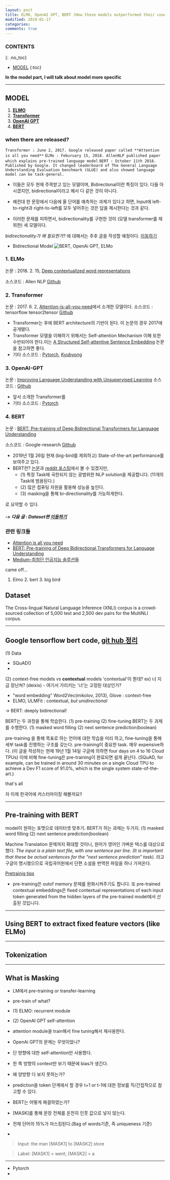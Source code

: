 ```yaml
---
layout: post
title: ELMO, OpenAI GPT, BERT (How these models outperformed their counterparts) - Model Part
modified: 2019-01-17
categories: 
comments: true
---
```


### CONTENTS
{: .no_toc}

* [MODEL](model)
{:toc}

**In the model part, I will talk about model more specific**

---

## MODEL

1. [**ELMO**](#elmo)
2. [**Transformer**](#transformer)
3. [**OpenAI GPT**](#openai-gpt)
4. [**BERT**](bert)


### when there are released?

`Transformer : June 2, 2017. Google released paper called **Attention is all you need**`
`ELMo : Feburuary 15, 2018. AllenNLP published paper which explains pre-trained language model`
`BERT : October 11th 2018. Published by Google. It changed leaderboard of The General Language Understanding Evaluation benchmark (GLUE) and also showed language model can be task-general.`

- 이들은 모두 현재 주목받고 있는 모델이며, Bidirectional이란 특징이 있다. 다들 아시겠지만, bidirectional이라고 해서 다 같은 것이 아니다.

- 예컨대 한 문장에서 다음에 올 단어를 예측하는 과제가 있다고 하면, Input에 left-to-right과 right-to-left를 모두 넣어주는 것은 답을 제시한다는 것과 같다.

- 이러한 문제를 피하면서, bidirectionality를 구현한 것이 (모델 transformer를 제외한) 세 모델이다.

_bidirectionality가 왜 필요한가?_ 에 대해서는 추후 글을 작성할 예정이다. [이동하기]()


- Bidirectional Model ![BERT, OpenAi GPT, ELMo](https://cdn-images-1.medium.com/max/1440/1*ARMfhOTPxDWDiiAb-jFrvw.png)



### 1. ELMo

논문 : 2018. 2. 15, [Deep contextualized word representations
](https://arxiv.org/abs/1802.05365)

소스코드 : Allen NLP [Github](https://github.com/allenai/allennlp)





### 2. Transformer
논문 : 2017. 6. 2, [Attention-is-all-you-need]()에서 소개한 모델이다.
소스코드 : tensorflow tensor2tensor [Github](https://github.com/tensorflow/tensor2tensor/blob/master/tensor2tensor/models/transformer.py)

- Transformer는 후에 BERT architecture의 기반이 된다. 이 논문의 경우 2017에 공개됐다.
- Transformer 모델을 이해하기 위해서는 Self-attention Mechanism 이해 또한 수반되어야 한다.이는 [A Structured Self-attentive Sentence Embedding](https://arxiv.org/abs/1703.03130) 논문을 참고하면 좋다.
- 기타 소스코드 : [Pytorch](https://github.com/jadore801120/attention-is-all-you-need-pytorch), [Kyubyong](https://github.com/Kyubyong/transformer)





### 3. OpenAI-GPT
논문 : [Improving Language Understanding with Unsupervised Learning](https://blog.openai.com/language-unsupervised/)
소스코드 : [Github](https://github.com/openai/finetune-transformer-lm)


- 앞서 소개한 Transformer를 
- 기타 소스코드 : [Pytorch](https://github.com/huggingface/pytorch-openai-transformer-lm)





### 4. BERT
논문 : [BERT: Pre-training of Deep Bidirectional Transformers for Language Understanding
](https://arxiv.org/abs/1810.04805)

소스코드 : Google-research [Github](https://github.com/google-research/bert)


- 2019년 1월 26일 현재 (big-bird를 제외하고) State-of-the-art performance를 보여주고 있다.
- BERT란? [논문](https://arxiv.org/abs/1810.04805)과 [reddit 포스팅](https://www.reddit.com/r/MachineLearning/comments/9nfqxz/r_bert_pretraining_of_deep_bidirectional/)에서 볼 수 있겠지만, 
	- (1) 특정 Task에 국한되지 않는 광범위한 NLP solution을 제공합니다. (11개의 Task에 범용된다.)
	- (2) 많은 컴퓨팅 자원을 활용해 성능을 높인다.
	- (3) masking을 통해 bi-directionality를 가능하게한다.

로 요약할 수 있다.

##### -> 다음 글 : Dataset편 [이동하기]()


### 관련 링크들

- [Attention is all you need]()
- [BERT: Pre-training of Deep  Bidirectional Transformers for Language Understanding](https://arxiv.org/abs/1810.04805)
- [Medium-최첨단 인공지능 솔루션들](https://medium.com/ai-networkkr/%EC%B5%9C%EC%B2%A8%EB%8B%A8-%EC%9D%B8%EA%B3%B5%EC%A7%80%EB%8A%A5-%EC%86%94%EB%A3%A8%EC%85%98%EB%93%A4-1-%EA%B5%AC%EA%B8%80-bert-%EC%9D%B8%EA%B0%84%EB%B3%B4%EB%8B%A4-%EC%96%B8%EC%96%B4%EB%A5%BC-%EB%8D%94-%EC%9E%98-%EC%9D%B4%ED%95%B4%ED%95%98%EB%8A%94-ai-%EB%AA%A8%EB%8D%B8-9704ebc016c4)



came off...


1. Elmo 2. bert 3. big bird


## Dataset
The Cross-lingual Natural Language Inference (XNLI) corpus is a crowd-sourced collection of 5,000 test and 2,500 dev pairs for the MultiNLI corpus.


---

## Google tensorflow bert code, [git hub 정리](https://github.com/google-research/bert)

(1) Data
- SQuAD()
- 
(2) context-free models *vs* **contextual** models
'contextual'이 뭔데? ex) 너 지금 장난쳐? (deixis) - 여기서 가리키는 '너'는 고정된 대상인가?

- "word embedding" Word2Vec(mikolov, 2013), Glove : context-free
- ELMO, ULMFit : contextual, *but unidirectional*

-> BERT: deeply bidirectional!

BERT는 두 과정을 통해 학습한다. (1) pre-training (2) fine-tuning
BERT는 두 과제를 수행한다. (1) masked word filling (2) next sentence prediction(boolean)

pre-training 을 통해 목표로 하는 언어에 대한 학습을 미리 하고, fine-tuning을 통해 세부 task를 진행하는 구조를 갖는다.
pre-training이 중요한 task. 매우 expensive하다. (이 글을 작성하는 현재 19년 1월 14일 구글에 의하면 four days on 4 to 16 Cloud TPUs)
이에 비해 fine-tuning은 pre-training이 완료되면 쉽게 끝난다. (SQuAD, for example, can be trained in around 30 minutes on a single Cloud TPU to achieve a Dev F1 score of 91.0%, which is the single system state-of-the-art.)


that's all

자 이제 한국어에 커스터마이징 해볼까요!!

---

## Pre-training with BERT

model이 원하는 포맷으로 데이터셋 맞추기.
BERT가 하는 과제는 두가지. (1) masked word filling (2) next sentence prediction(boolean)

Machine Translation 문제까지 확대할 것이니, 원어가 영어인 가벼운 텍스를 대상으로 했다.
*The input is a plain text file, with one sentence per line. (It is important that these be actual sentences for the "next sentence prediction" task).* 라고 구글이 명시했으므로 국립국어원에서 단편 소설을 번역한 파일을 하나 가져온다.

[Pretrainig tips](https://github.com/google-research/bert#pre-training-tips-and-caveats)
- pre-training은 outof memory 문제를 완화시켜주기도 합니다. 또 pre-trained contextual embeddings은 fixed contextual representations of each input token generated from the hidden layers of the pre-trained model에서 산출된 것입니다.

---
## Using BERT to extract fixed feature vectors (like ELMo)

---
## Tokenization
---

## What is Masking
- LM에서 pre-training or transfer-learning
- pre-train of what?
- (1) ELMO: recurrent module
- (2) OpenAI GPT self-attention
- attention module을 train해서 fine tuning해서 재사용한다.


- OpenAi GPT의 문제는 무엇이었나?
- 단 방향에 대한 self-attention만 사용했다.
- 한 쪽 방향의 context만 보기 때문에 bias가 생긴다.
- 왜 양방향 다 보지 못하는가?
- prediction을 token 단계에서 할 경우 t+1 or t-1에 대한 정보를 직/간접적으로 참고할 수 있다.

- BERT는 어떻게 해결하였는가?
- [MASK]를 통해 문장 전체를 온전히 인풋 값으로 넣지 않는다.
- 전체 단어의 15%가 마스킹된다.(Bag of words기준, 즉 uniqueness 기준)

- 

> Input: the man [MASK1] to [MASK2] store

> Label: [MASK1] = went; [MASK2] = a


---

- Pytorch
- 

